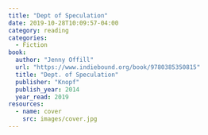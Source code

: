 ```yaml
---
title: "Dept of Speculation"
date: 2019-10-28T10:09:57-04:00
category: reading
categories:
  - Fiction
book:
  author: "Jenny Offill"
  url: "https://www.indiebound.org/book/9780385350815"
  title: "Dept. of Speculation"
  publisher: "Knopf"
  publish_year: 2014
  year_read: 2019
resources:
  - name: cover
    src: images/cover.jpg
---
```


